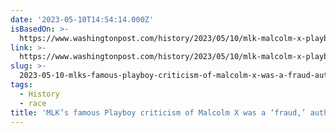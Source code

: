 ```yaml
---
date: '2023-05-10T14:54:14.000Z'
isBasedOn: >-
  https://www.washingtonpost.com/history/2023/05/10/mlk-malcolm-x-playboy-alex-haley/
link: >-
  https://www.washingtonpost.com/history/2023/05/10/mlk-malcolm-x-playboy-alex-haley/
slug: >-
  2023-05-10-mlks-famous-playboy-criticism-of-malcolm-x-was-a-fraud-author-says-th
tags:
  - History
  - race
title: 'MLK’s famous Playboy criticism of Malcolm X was a ‘fraud,’ author says - Th'
---
```


